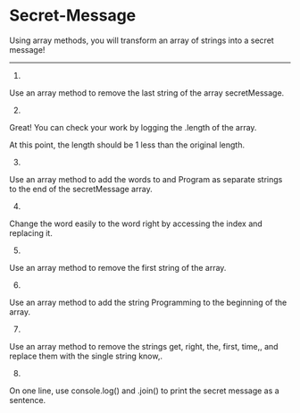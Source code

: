 # Secret-Message
Using array methods, you will transform an array of strings into a secret message!

---

1.
Use an array method to remove the last string of the array secretMessage.

2.
Great! You can check your work by logging the .length of the array.

At this point, the length should be 1 less than the original length.

3.
Use an array method to add the words to and Program as separate strings to the end of the secretMessage array.

4.
Change the word easily to the word right by accessing the index and replacing it.

5.
Use an array method to remove the first string of the array.

6.
Use an array method to add the string Programming to the beginning of the array.

7.
Use an array method to remove the strings get, right, the, first, time,, and replace them with the single string know,.

8.
On one line, use console.log() and .join() to print the secret message as a sentence.

